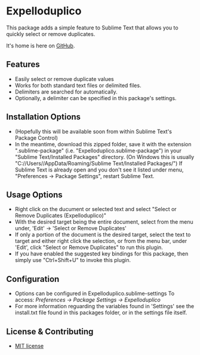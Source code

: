 Expelloduplico
==============

This package adds a simple feature to Sublime Text that allows you to quickly select or remove duplicates.

It's home is here on [GitHub](https://github.com/JohhannasReyn/Expelloduplico/).

Features
---
  - Easily select or remove duplicate values
  - Works for both standard text files or delimited files.
  - Delimiters are searched for automatically.
  - Optionally, a delimiter can be specified in this package's settings.

Installation Options
---
  - (Hopefully this will be available soon from within Sublime Text's Package Control)
  - In the meantime, download this zipped folder, save it with the extension ".sublime-package"
    (i.e. "Expelloduplico.sublime-package") in your "Sublime Text/Installed Packages" directory.
    (On Windows this is usually "C://Users/<UserName>/AppData/Roaming/Sublime Text/Installed Packages/")
    If Sublime Text is already open and you don't see it listed under menu,
    "Preferences -> Package Settings", restart Sublime Text.

Usage Options
---
  - Right click on the ducument or selected text and select 
    "Select or Remove Duplicates (Expelloduplico)"
  - With the desired target being the entire document, select
    from the menu under, 'Edit' -> 'Select or Remove Duplicates'
  - If only a portion of the document is the desired target, 
    select the text to target and either right click the selection,
    or from the menu bar, under 'Edit', click 
    "Select or Remove Duplicates" to run this plugin.
  - If you have enabled the suggested key bindings for this 
    package, then simply use "Ctrl+Shift+U" to invoke this plugin.
  
Configuration
---
  - Options can be configured in Expelloduplico.sublime-settings
    To access: *Preferences -> Package Settings -> Expelloduplico*
  - For more information reguarding the variables found in 'Settings'
    see the install.txt file found in this packages folder, or in the 
    settings file itself.

License & Contributing
---
 - [MIT license](LICENSE)
